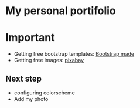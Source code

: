 # My personal portifolio

# Important
- Getting free bootstrap templates: [Bootstrap made](https://bootstrapmade.com/)
- Getting free images: [pixabay](https://pixabay.com/)

## Next step
- configuring colorscheme
- Add my photo
